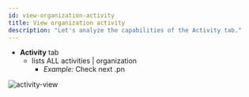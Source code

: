```yaml
---
id: view-organization-activity
title: View organization activity
description: "Let's analyze the capabilities of the Activity tab."
---
```


* **Activity** tab
  * lists ALL activities | organization
    * _Example:_ Check next .pn

![activity-view](./img/activity-view.png)
